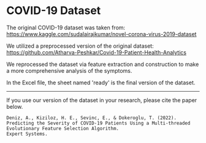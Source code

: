 # COVID-19 Dataset

The original COVID-19 dataset was taken from: https://www.kaggle.com/sudalairajkumar/novel-corona-virus-2019-dataset

We utilized a preprocessed version of the original dataset: https://github.com/Atharva-Peshkar/Covid-19-Patient-Health-Analytics

We reprocessed the dataset via feature extraction and construction to make a more comprehensive analysis of the symptoms.

In the Excel file, the sheet named 'ready' is the final version of the dataset.

---

If you use our version of the dataset in your research, please cite the paper below.
```
Deniz, A., Kiziloz, H. E., Sevinc, E., & Dokeroglu, T. (2022). 
Predicting the Severity of COVID-19 Patients Using a Multi-threaded Evolutionary Feature Selection Algorithm. 
Expert Systems.
```
